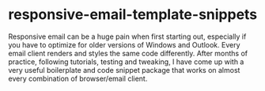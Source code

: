 # responsive-email-template-snippets
Responsive email can be a huge pain when first starting out, especially if you have to optimize for older versions of Windows and Outlook.  Every email client renders and styles the same code differently.  After months of practice, following tutorials, testing and tweaking, I have come up with a very useful boilerplate and code snippet package that works on almost every combination of browser/email client. 
